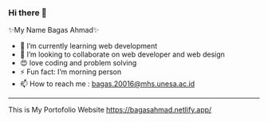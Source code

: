### Hi there 👋

✨My Name Bagas Ahmad✨ <br>
- 🔭 I’m currently learning web development <br>
- 🌱 I’m looking to collaborate on web developer and web design <br>
- 😍 love coding and problem solving <br>
-  ⚡  Fun fact: I’m morning person
- 📫 How to reach me : bagas.20016@mhs.unesa.ac.id
---------------------------------------------------------------------------
This is My Portofolio Website
https://bagasahmad.netlify.app/

